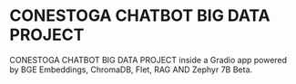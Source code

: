 # CONESTOGA CHATBOT BIG DATA PROJECT
CONESTOGA CHATBOT BIG DATA PROJECT inside a Gradio app powered by BGE Embeddings, ChromaDB, Flet, RAG AND Zephyr 7B Beta.
